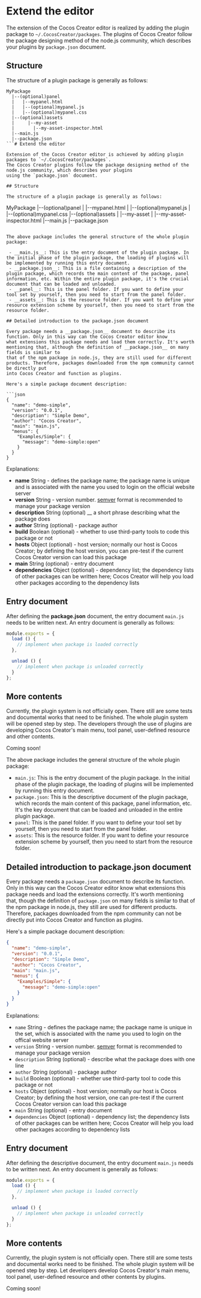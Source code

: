 # Extend the editor

The extension of the Cocos Creator editor is realized by adding the plugin package to `~/.CocosCreator/packages`.
The plugins of Cocos Creator follow the package designing method of the node.js community, which describes your plugins
by `package.json` document.

## Structure

The structure of a plugin package is generally as follows:

```
MyPackage
  |--(optional)panel
  |   |--mypanel.html
  |   |--(optional)mypanel.js
  |   |--(optional)mypanel.css
  |--(optional)assets
  |     |--my-asset
  |       |--my-asset-inspector.html
  |--main.js
  |--package.json
```# Extend the editor

Extension of the Cocos Creator editor is achieved by adding plugin packages to `~/.CocosCreator/packages`.
The Cocos Creator plugins follow the package designing method of the node.js community, which describes your plugins
using the `package.json` document.

## Structure

The structure of a plugin package is generally as follows:

```
MyPackage
  |--(optional)panel
  |   |--mypanel.html
  |   |--(optional)mypanel.js
  |   |--(optional)mypanel.css
  |--(optional)assets
  |     |--my-asset
  |       |--my-asset-inspector.html
  |--main.js
  |--package.json
```

The above package includes the general structure of the whole plugin package:

 - __main.js__: This is the entry document of the plugin package. In the initial phase of the plugin package, the loading of plugins will be implemented by running this entry document.
 - __package.json__: This is a file containing a description of the plugin package, which records the main content of the package, panel information, etc. Within the entire plugin package, it's the crucial document that can be loaded and unloaded.
 - __panel__: This is the panel folder. If you want to define your tool set by yourself, then you need to start from the panel folder.
 - __assets__: This is the resource folder. If you want to define your resource extension scheme by yourself, then you need to start from the resource folder.

## Detailed introduction to the package.json document

Every package needs a __package.json__ document to describe its function. Only in this way can the Cocos Creator editor know
what extensions this package needs and load them correctly. It's worth mentioning that, although the definition of __package.json__ on many fields is similar to
that of the npm package in node.js, they are still used for different products. Therefore, packages downloaded from the npm community cannot be directly put
into Cocos Creator and function as plugins.

Here's a simple package document description:

```json
{
  "name": "demo-simple",
  "version": "0.0.1",
  "description": "Simple Demo",
  "author": "Cocos Creator",
  "main": "main.js",
  "menus": {
    "Examples/Simple": {
      "message": "demo-simple:open"
    }
  }
}
```

Explanations:

 - __name__ String - defines the package name; the package name is unique and is associated with the name you used to login on the official website server
 - __version__ String - version number. [semver](http://semver.org/) format is recommended to manage your package version
 - __description__ String (optional) __ a short phrase describing what the package does
 - __author__ String (optional) - package author
 - __build__ Boolean (optional) - whether to use third-party tools to code this package or not
 - __hosts__ Object (optional) - host version; normally our host is Cocos Creator; by defining the host version, you can pre-test if the current Cocos Creator version can load this package
 - __main__ String (optional) - entry document
 - __dependencies__ Object (optional) - dependency list; the dependency lists of other packages can be written here; Cocos Creator will help you load other packages according to the dependency lists

## Entry document

After defining the __package.json__ document, the entry document `main.js` needs to be written next. An entry document is generally as follows:

```javascript
module.exports = {
  load () {
    // implement when package is loaded correctly
  },

  unload () {
    // implement when package is unloaded correctly
  }
};
```

## More contents

Currently, the plugin system is not officially open. There still are some tests and documental works that need to be finished. The whole plugin system will be opened step by step.
The developers through the use of plugins are developing Cocos Creator's main menu, tool panel, user-defined resource and other contents.

Coming soon!


The above package includes the general structure of the whole plugin package:

 - `main.js`: This is the entry document of the plugin package. In the initial phase of the plugin package, the loading of plugins will be implemented by running this entry document.
 - `package.json`: This is the descriptive document of the plugin package, which records the main content of this package, panel information, etc. It's the key document that can be loaded and unloaded in the entire plugin package.
 - `panel`: This is the panel folder. If you want to define your tool set by yourself, then you need to start from the panel folder.
 - `assets`: This is the resource folder. If you want to define your resource extension scheme by yourself, then you need to start from the resource folder.

## Detailed introduction to package.json document

Every package needs a `package.json` document to describe its function. Only in this way can the Cocos Creator editor know
what extensions this package needs and load the extensions correctly. It's worth mentioning that, though the definition of `package.json` on many fields is similar to
that of the npm package in node.js, they still are used for different products. Therefore, packages downloaded from the npm community can not be directly put
into Cocos Creator and function as plugins.

Here's a simple package document description:

```json
{
  "name": "demo-simple",
  "version": "0.0.1",
  "description": "Simple Demo",
  "author": "Cocos Creator",
  "main": "main.js",
  "menus": {
    "Examples/Simple": {
      "message": "demo-simple:open"
    }
  }
}
```

Explanations:

 - `name` String - defines the package name; the package name is unique in the set, which is associated with the name you used to login on the offical website server
 - `version` String - version number. [semver](http://semver.org/) format is recommended to manage your package version
 - `description` String (optional) - describe what the package does with one line
 - `author` String (optional) - package author
 - `build` Boolean (optional) - whether use third-party tool to code this package or not
 - `hosts` Object (optional) - host version; normally our host is Cocos Creator; by defining the host version, one can pre-test if the current Cocos Creator version can load this package
 - `main` String (optional) - entry document
 - `dependencies` Object (optional) - dependency list; the dependency lists of other packages can be written here; Cocos Creator will help you load other packages according to dependency lists

## Entry document

After defining the descriptive document, the entry document `main.js` needs to be written next. An entry document is generally as follows:

```javascript
module.exports = {
  load () {
    // implement when package is loaded correctly
  },

  unload () {
    // implement when package is unloaded correctly
  }
};
```

## More contents

Currently, the plugin system is not officially open. There still are some tests and documental works need to be finished. The whole plugin system will be opened step by step.
Let developers develop Cocos Creator's main menu, tool panel, user-defined resource and other contents by plugins.

Coming soon!
